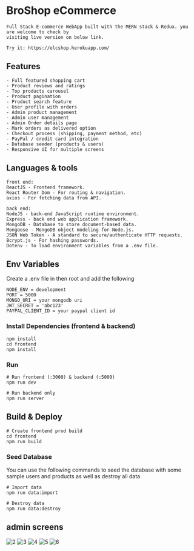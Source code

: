 # BroShop eCommerce 
```
Full Stack E-commerce WebApp built with the MERN stack & Redux. you are welcome to check by 
visiting live version on below link.

Try it: https://elcshop.herokuapp.com/ 

```

 ## Features
```
- Full featured shopping cart
- Product reviews and ratings
- Top products carousel
- Product pagination
- Product search feature
- User profile with orders
- Admin product management
- Admin user management
- Admin Order details page
- Mark orders as delivered option
- Checkout process (shipping, payment method, etc)
- PayPal / credit card integration
- Database seeder (products & users)
- Responsive UI for multiple screens
```

## Languages & tools
```
front end:
ReactJS - Frontend framework.
React Router Dom - For routing & navigation.
axios - For fetching data from API.

back end:
NodeJS - back-end JavaScript runtime environment.
Express - back end web application framework.
MongoDB - Database to store document-based data.
Mongoose - MongoDB object modeling for Node.js.
JSON Web Token - A standard to secure/authenticate HTTP requests.
Bcrypt.js - For hashing passwords.
Dotenv - To load environment variables from a .env file.
```

## Env Variables

Create a .env file in then root and add the following
```
NODE_ENV = development
PORT = 5000
MONGO_URI = your mongodb uri
JWT_SECRET = 'abc123'
PAYPAL_CLIENT_ID = your paypal client id
```

### Install Dependencies (frontend & backend)

```
npm install
cd frontend
npm install
```

### Run

```
# Run frontend (:3000) & backend (:5000)
npm run dev

# Run backend only
npm run server
```

## Build & Deploy

```
# Create frontend prod build
cd frontend
npm run build
```


### Seed Database

You can use the following commands to seed the database with some sample users and products as well as destroy all data

```
# Import data
npm run data:import

# Destroy data
npm run data:destroy
```

## admin screens
![2](https://user-images.githubusercontent.com/87587492/178826150-a33f7ddb-227a-47e8-b3d3-23942668f721.png)
![3](https://user-images.githubusercontent.com/87587492/178826194-5f821ca3-1e76-4f03-9175-a4a0b430721e.png)
![4](https://user-images.githubusercontent.com/87587492/178826219-3483a1c9-a128-4ff6-854b-f260f37c73a9.png)
![5](https://user-images.githubusercontent.com/87587492/178826307-9ce14b4e-bd42-4f82-a4ec-b003378d09e4.png)
![6](https://user-images.githubusercontent.com/87587492/178826322-2f53b1d9-637c-489f-a81e-9350f30e816c.png)
